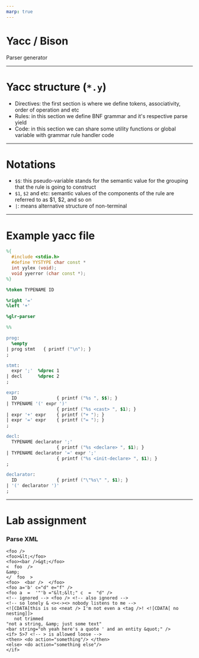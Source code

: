 ```yaml
---
marp: true
---
```

# Yacc / Bison

Parser generator

---

# Yacc structure (`*.y`)

- Directives: the first section is where we define tokens, associativity, order of operation and etc
- Rules: in this section we define BNF grammar and it's respective parse yield
- Code: in this section we can share some utility functions or global variable with grammar rule handler code

---

# Notations

- `$$`: this pseudo-variable stands for the semantic value for the grouping that the rule is going to construct
- `$1`, `$2` and etc: semantic values of the components of the rule are referred to as $1, $2, and so on
- `|`: means alternative structure of non-terminal

--- 

# Example yacc file

```yacc
%{
  #include <stdio.h>
  #define YYSTYPE char const *
  int yylex (void);
  void yyerror (char const *);
%}

%token TYPENAME ID

%right '='
%left '+'

%glr-parser

%%

prog:
  %empty
| prog stmt   { printf ("\n"); }
;

stmt:
  expr ';'  %dprec 1
| decl      %dprec 2
;

expr:
  ID               { printf ("%s ", $$); }
| TYPENAME '(' expr ')'
                   { printf ("%s <cast> ", $1); }
| expr '+' expr    { printf ("+ "); }
| expr '=' expr    { printf ("= "); }
;

decl:
  TYPENAME declarator ';'
                   { printf ("%s <declare> ", $1); }
| TYPENAME declarator '=' expr ';'
                   { printf ("%s <init-declare> ", $1); }
;

declarator:
  ID               { printf ("\"%s\" ", $1); }
| '(' declarator ')'
;
```

---

# Lab assignment

### Parse XML

```
<foo />
<foo>&lt;</foo>
<foo><bar />&gt;</foo>
<  foo  />
&amp;
</  foo  >
<foo>  <bar />  </foo>
<foo a='b' c="d" e="f" />
<foo a  =  '"'b ="&lt;&lt;" c  =  "d" />
<!-- ignored --> <foo /> <!-- also ignored -->
<!-- so lonely & <><-><> nobody listens to me -->
<![CDATA[this is so <neat /> I'm not even a <tag />! <![CDATA[ no nesting]]>
   not trimmed
"not a string, &amp; just some text"
<bar string="oh yeah here's a quote ' and an entity &quot;" />
<if> 5>7 <!-- > is allowed loose -->
<then> <do action="something"/> </then>
<else> <do action="something else"/>
</if>
```

